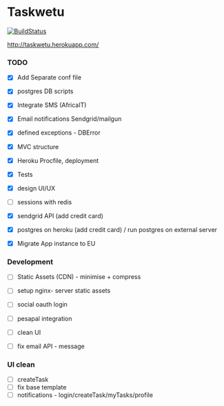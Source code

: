 Taskwetu
========

[![BuildStatus](https://travis-ci.org/ianjuma/recognise.png)](https://travis-ci.org/ianjuma/recognise)

http://taskwetu.herokuapp.com/


### TODO
- [x] Add Separate conf file
- [x] postgres DB scripts
- [x] Integrate SMS (AfricaIT)
- [x] Email notifications Sendgrid/mailgun
- [x] defined exceptions - DBError
- [x] MVC structure
- [x] Heroku Procfile, deployment
- [x] Tests
- [x] design UI/UX
- [ ] sessions with redis
- [x] sendgrid API (add credit card)
- [x] postgres on heroku (add credit card) / run postgres on external server
- [x] Migrate App instance to EU


### Development
- [ ] Static Assets (CDN) - minimise + compress
- [ ] setup nginx- server static assets
- [ ] social oauth login
- [ ] pesapal integration
- [ ] clean UI
- [ ] fix email API - message


### UI clean
- [ ] createTask
- [ ] fix base template
- [ ] notifications - login/createTask/myTasks/profile
